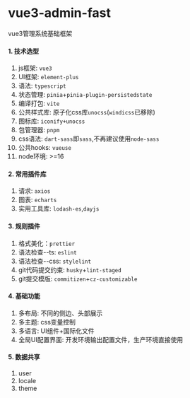 # vue3-admin-fast
vue3管理系统基础框架

#### 1. 技术选型
1. js框架: `vue3`
2. UI框架: `element-plus`
3. 语法: `typescript`
4. 状态管理: `pinia`+`pinia-plugin-persistedstate`
5. 编译打包: `vite`
6. 公共样式库: 原子化css库`unocss`(`windicss`已移除)
7. 图标库: `iconify+unocss`
8. 包管理器: `pnpm`
9. css语法: `dart-sass`即`sass`,不再建议使用`node-sass`
10. 公共hooks: `vueuse`
11. node环境: >=16

#### 2. 常用插件库
1. 请求: `axios`
2. 图表: `echarts`
3. 实用工具库: `lodash-es`,`dayjs`

#### 3. 规则插件
1. 格式美化：`prettier`
2. 语法检查--ts: `eslint`
3. 语法检查--css: `stylelint`
4. git代码提交约束: `husky`+`lint-staged`
5. git提交模版: `commitizen`+`cz-customizable`

#### 4. 基础功能
1. 多布局: 不同的侧边、头部展示
2. 多主题: css变量控制
3. 多语言: UI组件+国际化文件
4. 全局UI配置界面: 开发环境输出配置文件，生产环境直接使用

#### 5. 数据共享
1. user
2. locale
3. theme


